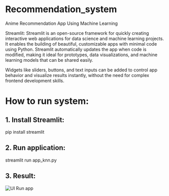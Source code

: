 # Recommendation_system
Anime Recommendation App Using Machine Learning 

Streamlit: 
Streamlit is an open-source framework for quickly creating interactive web applications for data science and machine learning projects. It enables the building of beautiful, customizable apps with minimal code using Python. Streamlit automatically updates the app when code is modified, making it ideal for prototypes, data visualizations, and machine learning models that can be shared easily.

Widgets like sliders, buttons, and text inputs can be added to control app behavior and visualize results instantly, without the need for complex frontend development skills.


# How to run system:
## 1. Install Streamlit:

pip install streamlit

## 2. Run application:

streamlit run app_knn.py

## 3. Result:

![UI Run app](https://github.com/user-attachments/assets/29dfbba5-38f5-4a32-a369-d57eb84a4db2)

